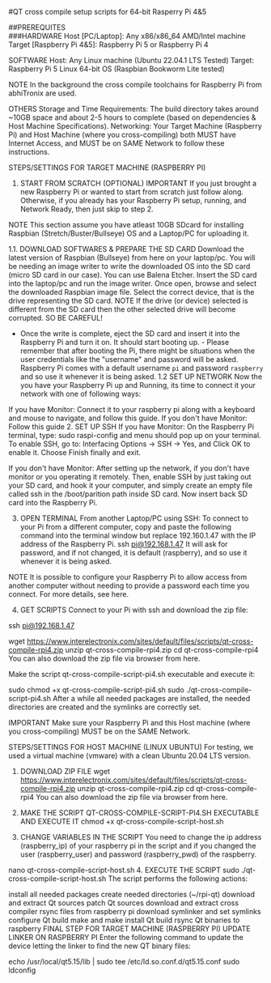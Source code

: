 #QT cross compile setup scripts for 64-bit Rasperry Pi 4&5
 
##PREREQUITES  
###HARDWARE
Host [PC/Laptop]: Any x86/x86_64 AMD/Intel machine  
Target [Raspberry Pi 4&5]: Raspberry Pi 5 or Raspberry Pi 4  

SOFTWARE
Host: Any Linux machine (Ubuntu 22.04.1 LTS Tested)
Target: Raspberry Pi 5 Linux 64-bit OS (Raspbian Bookworm Lite tested)

NOTE
In the background the cross compile toolchains for Raspberry Pi from abhiTronix are used.

OTHERS
Storage and Time Requirements: The build directory takes around ~10GB space and about 2-5 hours to complete (based on dependencies & Host Machine Specifications).
Networking: Your Target Machine (Raspberry Pi) and Host Machine (where you cross-compiling) both MUST have Internet Access, and MUST be on SAME Network to follow these instructions.

STEPS/SETTINGS FOR TARGET MACHINE (RASPBERRY PI)
1. START FROM SCRATCH (OPTIONAL)
IMPORTANT
If you just brought a new Raspberry Pi or wanted to start from scratch just follow along. Otherwise, if you already has your Raspberry Pi setup, running, and Network Ready, then just skip to step 2.

NOTE
This section assume you have atleast 10GB SDcard for installing Raspbian (Stretch/Buster/Bullseye) OS and a Laptop/PC for uploading it.

1.1. DOWNLOAD SOFTWARES & PREPARE THE SD CARD
Download the latest version of Raspbian (Bullseye) from here on your laptop/pc.
You will be needing an image writer to write the downloaded OS into the SD card (micro SD card in our case). You can use Balena Etcher.
Insert the SD card into the laptop/pc and run the image writer. Once open, browse and select the downloaded Raspbian image file. Select the correct device, that is the drive representing the SD card.
NOTE
If the drive (or device) selected is different from the SD card then the other selected drive will become corrupted. SO BE CAREFUL!

- Once the write is complete, eject the SD card and insert it into the Raspberry Pi and turn it on. It should start booting up. - Please remember that after booting the Pi, there might be situations when the user credentials like the "username" and password will be asked. Raspberry Pi comes with a default username `pi` and password `raspberry` and so use it whenever it is being asked.
1.2 SET UP NETWORK
Now the you have your Raspberry Pi up and Running, its time to connect it your network with one of following ways:

If you have Monitor: Connect it to your raspberry pi along with a keyboard and mouse to navigate, and follow this guide.
If you don't have Monitor: Follow this guide
2. SET UP SSH
If you have Monitor: On the Raspberry Pi terminal, type: sudo raspi-config and menu should pop up on your terminal. To enable SSH, go to: Interfacing Options -> SSH -> Yes, and Click OK to enable it. Choose Finish finally and exit.

If you don't have Monitor: After setting up the network, if you don't have monitor or you operating it remotely. Then, enable SSH by just taking out your SD card, and hook it your computer, and simply create an empty file called ssh in the /boot/parition path inside SD card. Now insert back SD card into the Raspberry Pi.

3. OPEN TERMINAL
From another Laptop/PC using SSH: To connect to your Pi from a different computer, copy and paste the following command into the terminal window but replace 192.160.1.47 with the IP address of the Raspberry Pi.
ssh pi@192.168.1.47 
It will ask for password, and if not changed, it is default (raspberry), and so use it whenever it is being asked.

NOTE
It is possible to configure your Raspberry Pi to allow access from another computer without needing to provide a password each time you connect. For more details, see here.

4. GET SCRIPTS
Connect to your Pi with ssh and download the zip file:

ssh pi@192.168.1.47

wget https://www.interelectronix.com/sites/default/files/scripts/qt-cross-compile-rpi4.zip
unzip qt-cross-compile-rpi4.zip
cd qt-cross-compile-rpi4
You can also download the zip file via browser from here.

Make the script qt-cross-compile-script-pi4.sh executable and execute it:

sudo chmod +x qt-cross-compile-script-pi4.sh
sudo ./qt-cross-compile-script-pi4.sh
After a while all needed packages are installed, the needed directories are created and the symlinks are correctly set.

IMPORTANT
Make sure your Raspberry Pi and this Host machine (where you cross-compiling) MUST be on the SAME Network.

STEPS/SETTINGS FOR HOST MACHINE (LINUX UBUNTU)
For testing, we used a virtual machine (vmware) with a clean Ubuntu 20.04 LTS version.

1. DOWNLOAD ZIP FILE
wget https://www.interelectronix.com/sites/default/files/scripts/qt-cross-compile-rpi4.zip
unzip qt-cross-compile-rpi4.zip
cd qt-cross-compile-rpi4
You can also download the zip file via browser from here.

2. MAKE THE SCRIPT QT-CROSS-COMPILE-SCRIPT-PI4.SH EXECUTABLE AND EXECUTE IT
chmod +x qt-cross-compile-script-host.sh
3. CHANGE VARIABLES IN THE SCRIPT
You need to change the ip address (raspberry_ip) of your raspberry pi in the script and if you changed the user (raspberry_user) and password (raspberry_pwd) of the raspberry.

nano qt-cross-compile-script-host.sh
4. EXECUTE THE SCRIPT
sudo ./qt-cross-compile-script-host.sh
The script performs the following actions:

install all needed packages
create needed directories (~/rpi-qt)
download and extract Qt sources
patch Qt sources
download and extract cross compiler
rsync files from raspberry pi
download symlinker and set symlinks
configure Qt build
make and make install Qt build
rsync Qt binaries to raspberry
FINAL STEP FOR TARGET MACHINE (RASPBERRY PI)
UPDATE LINKER ON RASPBERRY PI
Enter the following command to update the device letting the linker to find the new QT binary files:

echo /usr/local/qt5.15/lib | sudo tee /etc/ld.so.conf.d/qt5.15.conf
sudo ldconfig

